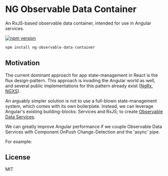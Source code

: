 NG Observable Data Container
=============

An RxJS-based observable data container, intended for use in Angular services.

[![npm version](https://img.shields.io/npm/v/ng-observable-data-container.svg?style=flat-square)](https://www.npmjs.com/package/ng-observable-data-container)

```js
npm install ng-observable-data-container
```

## Motivation

The current dominant approach for app state-management in React is the flux design-pattern. This approach is invading the Angular world as well, and several public implementations for this pattern already exist ([NgRx](https://github.com/ngrx/ngrx.github.io), [NGXS](https://ngxs.gitbook.io/ngxs)).

An arguably simpler solution is not to use a full-blown state-management system, which comes with its own boilerplate. Instead, we can leverage Angular's existing building-blocks: Services and RxJS; to create [Observable Data Services](https://blog.angular-university.io/how-to-build-angular2-apps-using-rxjs-observable-data-services-pitfalls-to-avoid/).

We can greatly improve Angular performance if we couple Observable Data Services with Component OnPush Change-Detection and the 'async' pipe.

For example:


## License

MIT